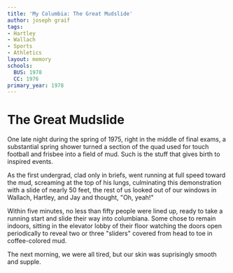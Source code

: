 ```yaml
---
title: 'My Columbia: The Great Mudslide'
author: joseph graif
tags:
- Hartley
- Wallach
- Sports
- Athletics
layout: memory
schools:
  BUS: 1978
  CC: 1976
primary_year: 1978
---
```

# The Great Mudslide

One late night during the spring of 1975, right in the middle of final exams, a substantial spring shower turned a section of the quad used for touch football and frisbee into a field of mud. Such is the stuff that gives birth to inspired events.

As the first undergrad, clad only in briefs, went running at full speed toward the mud, screaming at the top of his lungs, culminating this demonstration with a slide of nearly 50 feet, the rest of us looked out of our windows in Wallach, Hartley, and Jay and thought, "Oh, yeah!"

Within five minutes, no less than fifty people were lined up, ready to take a running start and slide their way into columbiana. Some chose to remain indoors, sitting in the elevator lobby of their floor watching the doors open periodically to reveal two or three "sliders" covered from head to toe in coffee-colored mud.

The next morning, we were all tired, but our skin was suprisingly smooth and supple.
